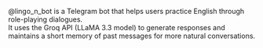  @lingo_n_bot is a Telegram bot that helps users practice English through role-playing dialogues.  
It uses the Groq API (LLaMA 3.3 model) to generate responses and maintains a short memory of past messages for more natural conversations.
